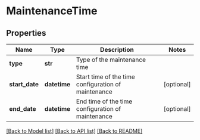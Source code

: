 # MaintenanceTime

## Properties
Name | Type | Description | Notes
------------ | ------------- | ------------- | -------------
**type** | **str** | Type of the maintenance time | 
**start_date** | **datetime** | Start time of the time configuration of maintenance | [optional] 
**end_date** | **datetime** | End time of the time configuration of maintenance | [optional] 

[[Back to Model list]](../README.md#documentation-for-models) [[Back to API list]](../README.md#documentation-for-api-endpoints) [[Back to README]](../README.md)


